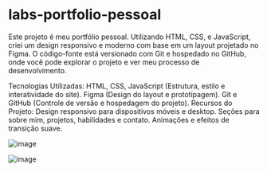 # labs-portfolio-pessoal

Este projeto é meu portfólio pessoal. Utilizando HTML, CSS, e JavaScript, criei um design responsivo e moderno com base em um layout projetado no Figma. O código-fonte está versionado com Git e hospedado no GitHub, onde você pode explorar o projeto e ver meu processo de desenvolvimento.

Tecnologias Utilizadas:
HTML, CSS, JavaScript (Estrutura, estilo e interatividade do site).
Figma (Design do layout e prototipagem).
Git e GitHub (Controle de versão e hospedagem do projeto).
Recursos do Projeto:
Design responsivo para dispositivos móveis e desktop.
Seções para sobre mim, projetos, habilidades e contato.
Animações e efeitos de transição suave.

![image](https://github.com/user-attachments/assets/e3865a67-bda9-4523-a652-dbad3370400f)

![image](https://github.com/user-attachments/assets/18b59065-7fc0-4680-919a-fb2f3f006f66)




